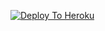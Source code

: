 [![Deploy To Heroku](https://www.herokucdn.com/deploy/button.svg)](https://heroku.com/deploy?template=https://github.com/CrazyMindd/testedit2)
